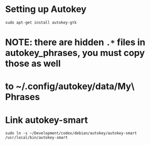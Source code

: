 # Setting up Autokey

`sudo apt-get install autokey-gtk`

# NOTE: there are hidden `.*` files in autokey_phrases, you must copy those as well
# to ~/.config/autokey/data/My\ Phrases

# Link autokey-smart
```
sudo ln -s ~/Development/codex/debian/autokey/autokey-smart /usr/local/bin/autokey-smart
```

